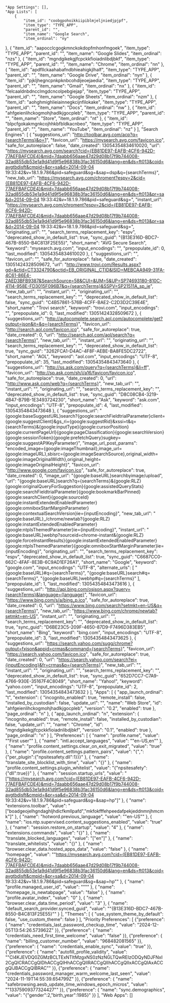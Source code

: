 
    "App Settings": [],
    "App Lists": [
        {
            "item_id": "coobgpohoikkiipiblmjeljniedjpjpf",
            "item_type": "TYPE_APP",
            "parent_id": "",
            "item_name": "Google Search",
            "item_ordinal": "ny"
},
        {
            "item_id": "aapocclcgogkmnckokdopfmhonfmgoek",
            "item_type": "TYPE_APP",
            "parent_id": "",
            "item_name": "Google Slides",
            "item_ordinal": "nzs"
},
        {
            "item_id": "mgndgikekgjfcpckkfioiadnlibdjbkf",
            "item_type": "TYPE_APP",
            "parent_id": "",
            "item_name": "Chrome",
            "item_ordinal": "nn"
},
        {
            "item_id": "apdfllckaahabafndbhieahigkjlhalf",
            "item_type": "TYPE_APP",
            "parent_id": "",
            "item_name": "Google Drive",
            "item_ordinal": "nyn"
},
        {
            "item_id": "pjkljhegncpnkpknbcohdijeoejaedia",
            "item_type": "TYPE_APP",
            "parent_id": "",
            "item_name": "Gmail",
            "item_ordinal": "nx"
},
        {
            "item_id": "felcaaldnbdncclmgdcncolpebgiejap",
            "item_type": "TYPE_APP",
            "parent_id": "",
            "item_name": "Google Sheets",
            "item_ordinal": "nzm"
},
        {
            "item_id": "aohghmighlieiainnegkcijnfilokake",
            "item_type": "TYPE_APP",
            "parent_id": "",
            "item_name": "Docs",
            "item_ordinal": "nw"
},
        {
            "item_id": "ahfgeienlihckogmohjhadlkjgocpleb",
            "item_type": "TYPE_APP",
            "parent_id": "",
            "item_name": "Store",
            "item_ordinal": "nt"
},
        {
            "item_id": "blpcfgokakmgnkcojhhkbfbldkacnbeo",
            "item_type": "TYPE_APP",
            "parent_id": "",
            "item_name": "YouTube",
            "item_ordinal": "nz"
}
    ],
    "Search Engines": [
        {
            "suggestions_url": "http://toolbar.avg.com/acp?q={searchTerms}&o=1",
            "favicon_url": "https://mysearch.avg.com/favicon.ico",
            "safe_for_autoreplace": false,
            "date_created": 13054354834610020,
            "url": "https://mysearch.avg.com/search?cid={EB81DE97-EAFB-4CF6-942D-77AEFBAFCDE4}&mid=7daabb656aae47d29d08b17f9b744008-32ad855db53e1a9d41d9f5e96838b3fac36150d6&lang=en&ds=ft013&coid=avgtbdisft&cmpid=&pr=sa&d=2014-09-04 19:33:42&v=18.1.9.786&pid=safeguard&sg=&sap=dsp&q={searchTerms}",
            "new_tab_url": "https://mysearch.avg.com/chroment?espv=2&cid={EB81DE97-EAFB-4CF6-942D-77AEFBAFCDE4}&mid=7daabb656aae47d29d08b17f9b744008-32ad855db53e1a9d41d9f5e96838b3fac36150d6&lang=en&ds=ft013&pr=sa&d=2014-09-04 19:33:42&v=18.1.9.786&pid=safeguard&sg=",
            "instant_url": "https://mysearch.avg.com/chroment?espv=2&cid={EB81DE97-EAFB-4CF6-942D-77AEFBAFCDE4}&mid=7daabb656aae47d29d08b17f9b744008-32ad855db53e1a9d41d9f5e96838b3fac36150d6&lang=en&ds=ft013&pr=sa&d=2014-09-04 19:33:42&v=18.1.9.786&pid=safeguard&sg=",
            "originating_url": "",
            "search_terms_replacement_key": "espv",
            "deprecated_show_in_default_list": true,
            "sync_guid": "{B13E316D-BDC7-467B-8550-B4C813F25E55}",
            "short_name": "AVG Secure Search",
            "keyword": "mysearch.avg.com",
            "input_encodings": "",
            "prepopulate_id": 0,
            "last_modified": 13054354834610020
},
        {
            "suggestions_url": "",
            "favicon_url": "",
            "safe_for_autoreplace": false,
            "date_created": 13051424328509672,
            "url": "http://www.trovi.com/Results.aspx?gd=&ctid=CT3324790&octid=EB_ORIGINAL_CTID&ISID=MEBCAA949-31FA-4C61-86E4-2AED3BFB9387&SearchSource=58&CUI=&UM=5&UP=SP74693180-810C-4114-958E-FD3015F096B7&q={searchTerms}&SSPV=SP21511A_sp_ie",
            "new_tab_url": "",
            "instant_url": "",
            "originating_url": "",
            "search_terms_replacement_key": "",
            "deprecated_show_in_default_list": false,
            "sync_guid": "C4B57861-576B-4CFF-BAE2-C2D3D2C39E4E",
            "short_name": "Trovi search",
            "keyword": "trovi.com",
            "input_encodings": "",
            "prepopulate_id": 0,
            "last_modified": 13051424328509672
},
        {
            "suggestions_url": "http://autocomplete.search.aol.com/autocomplete/get?output=json&it=&q={searchTerms}",
            "favicon_url": "http://search.aol.com/favicon.ico",
            "safe_for_autoreplace": true,
            "date_created": 0,
            "url": "http://search.aol.com/aol/search?q={searchTerms}",
            "new_tab_url": "",
            "instant_url": "",
            "originating_url": "",
            "search_terms_replacement_key": "",
            "deprecated_show_in_default_list": true,
            "sync_guid": "3262FCA1-D4AC-4F8F-AEBE-BA8FE5DC2722",
            "short_name": "AOL",
            "keyword": "aol.com",
            "input_encodings": "UTF-8",
            "prepopulate_id": 35,
            "last_modified": 13054354843473640
},
        {
            "suggestions_url": "http://ss.ask.com/query?q={searchTerms}&li=ff",
            "favicon_url": "http://sp.ask.com/sh/i/a16/favicon/favicon.ico",
            "safe_for_autoreplace": true,
            "date_created": 0,
            "url": "http://www.ask.com/web?q={searchTerms}",
            "new_tab_url": "",
            "instant_url": "",
            "originating_url": "",
            "search_terms_replacement_key": "",
            "deprecated_show_in_default_list": true,
            "sync_guid": "D8C08CB4-3219-4B47-B79B-1E3493724230",
            "short_name": "Ask",
            "keyword": "ask.com",
            "input_encodings": "UTF-8",
            "prepopulate_id": 4,
            "last_modified": 13054354843473648
},
        {
            "suggestions_url": "{google:baseSuggestURL}search?{google:searchFieldtrialParameter}client={google:suggestClient}&gs_ri={google:suggestRid}&xssi=t&q={searchTerms}&{google:inputType}{google:cursorPosition}{google:currentPageUrl}{google:pageClassification}{google:searchVersion}{google:sessionToken}{google:prefetchQuery}sugkey={google:suggestAPIKeyParameter}",
            "image_url_post_params": "encoded_image={google:imageThumbnail},image_url={google:imageURL},sbisrc={google:imageSearchSource},original_width={google:imageOriginalWidth},original_height={google:imageOriginalHeight}",
            "favicon_url": "http://www.google.com/favicon.ico",
            "safe_for_autoreplace": true,
            "date_created": 0,
            "image_url": "{google:baseURL}searchbyimage/upload",
            "url": "{google:baseURL}search?q={searchTerms}&{google:RLZ}{google:originalQueryForSuggestion}{google:assistedQueryStats}{google:searchFieldtrialParameter}{google:bookmarkBarPinned}{google:searchClient}{google:sourceId}{google:instantExtendedEnabledParameter}{google:omniboxStartMarginParameter}{google:contextualSearchVersion}ie={inputEncoding}",
            "new_tab_url": "{google:baseURL}_/chrome/newtab?{google:RLZ}{google:instantExtendedEnabledParameter}{google:ntpIsThemedParameter}ie={inputEncoding}",
            "instant_url": "{google:baseURL}webhp?sourceid=chrome-instant&{google:RLZ}{google:forceInstantResults}{google:instantExtendedEnabledParameter}{google:ntpIsThemedParameter}{google:omniboxStartMarginParameter}ie={inputEncoding}",
            "originating_url": "",
            "search_terms_replacement_key": "espv",
            "deprecated_show_in_default_list": true,
            "sync_guid": "C6687CC0-662C-4FAF-8E3B-6C9AD1EF26A1",
            "short_name": "Google",
            "keyword": "google.com",
            "input_encodings": "UTF-8",
            "alternate_urls": [
                        "{google:baseURL}#q={searchTerms}",
                        "{google:baseURL}search#q={searchTerms}",
                        "{google:baseURL}webhp#q={searchTerms}"
            ],
            "prepopulate_id": 1,
            "last_modified": 13054354843473616
},
        {
            "suggestions_url": "http://api.bing.com/osjson.aspx?query={searchTerms}&language={language}",
            "favicon_url": "https://www.bing.com/s/a/bing_p.ico",
            "safe_for_autoreplace": true,
            "date_created": 0,
            "url": "https://www.bing.com/search?setmkt=en-US&q={searchTerms}",
            "new_tab_url": "https://www.bing.com/chrome/newtab?setmkt=en-US",
            "instant_url": "",
            "originating_url": "",
            "search_terms_replacement_key": "",
            "deprecated_show_in_default_list": true,
            "sync_guid": "D6BE23C5-209F-4650-87D9-F7496D383EB5",
            "short_name": "Bing",
            "keyword": "bing.com",
            "input_encodings": "UTF-8",
            "prepopulate_id": 3,
            "last_modified": 13054354843473625
},
        {
            "suggestions_url": "https://search.yahoo.com/sugg/chrome?output=fxjson&appid=crmas&command={searchTerms}",
            "favicon_url": "https://search.yahoo.com/favicon.ico",
            "safe_for_autoreplace": true,
            "date_created": 0,
            "url": "https://search.yahoo.com/search?ei={inputEncoding}&fr=crmas&p={searchTerms}",
            "new_tab_url": "",
            "instant_url": "",
            "originating_url": "",
            "search_terms_replacement_key": "",
            "deprecated_show_in_default_list": true,
            "sync_guid": "652D7CC7-C7A9-4766-930E-35167F4C8049",
            "short_name": "Yahoo!",
            "keyword": "yahoo.com",
            "input_encodings": "UTF-8",
            "prepopulate_id": 2,
            "last_modified": 13054354843473632
}
    ],
    "Apps": [
        {
            "app_launch_ordinal": "t",
            "extension": {
                        "incognito_enabled": true,
                        "remote_install": false,
                        "installed_by_custodian": false,
                        "update_url": "",
                        "name": "Web Store",
                        "id": "ahfgeienlihckogmohjhadlkjgocpleb",
                        "version": "0.2",
                        "enabled": true
            },
            "page_ordinal": "n"
},
        {
            "app_launch_ordinal": "n",
            "extension": {
                        "incognito_enabled": true,
                        "remote_install": false,
                        "installed_by_custodian": false,
                        "update_url": "",
                        "name": "Chrome",
                        "id": "mgndgikekgjfcpckkfioiadnlibdjbkf",
                        "version": "0.1",
                        "enabled": true
            },
            "page_ordinal": "n"
}
    ],
    "Preferences": [
        {
            "name": "profile.name",
            "value": "\"First user\""
},
        {
            "name": "intl.accept_languages",
            "value": "\"en-US,en\""
},
        {
            "name": "profile.content_settings.clear_on_exit_migrated",
            "value": "true"
},
        {
            "name": "profile.content_settings.pattern_pairs",
            "value": "{\"*,*\":{\"per_plugin\":{\"npsitesafety.dll\":1}}}"
},
        {
            "name": "translate_site_blocklist_with_time",
            "value": "{}"
},
        {
            "name": "profile.content_settings.plugin_whitelist",
            "value": "{\"npsitesafety\":{\"dll\":true}}"
},
        {
            "name": "session.startup_urls",
            "value": "[\"https://mysearch.avg.com?cid={EB81DE97-EAFB-4CF6-942D-77AEFBAFCDE4}&mid=7daabb656aae47d29d08b17f9b744008-32ad855db53e1a9d41d9f5e96838b3fac36150d6&lang=en&ds=ft013&coid=avgtbdisft&cmpid=&pr=sa&d=2014-09-04 19:33:42&v=18.1.9.786&pid=safeguard&sg=&sap=hp\"]"
},
        {
            "name": "extensions.toolbar",
            "value": "[\"boadgeojelhgndaghljhdicfkmllpafd\",\"mkfokfffehpeedafpekjeddnmnjhmcmk\"]"
},
        {
            "name": "hotword.previous_language",
            "value": "\"en-US\""
},
        {
            "name": "ios.ntp.supervised.content_suggestions_enabled",
            "value": "true"
},
        {
            "name": "session.restore_on_startup",
            "value": "4"
},
        {
            "name": "extensions.commands",
            "value": "{}"
},
        {
            "name": "translate_blocked_languages",
            "value": "[\"en\"]"
},
        {
            "name": "translate_whitelists",
            "value": "{}"
},
        {
            "name": "browser.clear_data.hosted_apps_data",
            "value": "false"
},
        {
            "name": "homepage",
            "value": "\"https://mysearch.avg.com?cid={EB81DE97-EAFB-4CF6-942D-77AEFBAFCDE4}&mid=7daabb656aae47d29d08b17f9b744008-32ad855db53e1a9d41d9f5e96838b3fac36150d6&lang=en&ds=ft013&coid=avgtbdisft&cmpid=&pr=sa&d=2014-09-04 19:33:42&v=18.1.9.786&pid=safeguard&sg=&sap=hp\""
},
        {
            "name": "profile.managed_user_id",
            "value": "\"\""
},
        {
            "name": "homepage_is_newtabpage",
            "value": "false"
},
        {
            "name": "profile.avatar_index",
            "value": "0"
},
        {
            "name": "browser.clear_data.time_period",
            "value": "3"
},
        {
            "name": "default_search_provider.synced_guid",
            "value": "\"{B13E316D-BDC7-467B-8550-B4C813F25E55}\""
}
    ],
    "Themes": [
        {
            "use_system_theme_by_default": false,
            "use_custom_theme": false
}
    ],
    "Priority Preferences": [
        {"preference": {
            "name": "credentials_last_password_checkup_time",
            "value": "2024-12-05T13:54:26.573962Z"
}},
        {"preference": {
            "name": "credentials_need_first_time_welcome",
            "value": "false"
}},
        {"preference": {
            "name": "billing_customer_number",
            "value": "968482081565"
}},
        {"preference": {
            "name": "credentials_enable_sync",
            "value": "true"
}},
        {"preference": {
            "name": "autofill_profile_validity",
            "value": "\"Cl4KJEVDQ0ZGMzBCLTExNTItMzgxNS0zNzNGLTQwREIzODQyNDJFNxI2CgQICRACCgQIDhACCgQIHhACCgQIIRACCgQIIhACCgQIIxACCgQIAxACCgQIJBACCgQIBRAC\""
}},
        {"preference": {
            "name": "credentials_password_manager_warm_welcome_last_seen",
            "value": "2024-11-19T14:55:39.654799Z"
}},
        {"preference": {
            "name": "safebrowsing.aesb_update_time_windows_epoch_micros",
            "value": "\"13375909377324427\""
}},
        {"preference": {
            "name": "sync.demographics",
            "value": "{\"gender\":2,\"birth_year\":1985}"
}}
    ],
    "Web Apps": []
